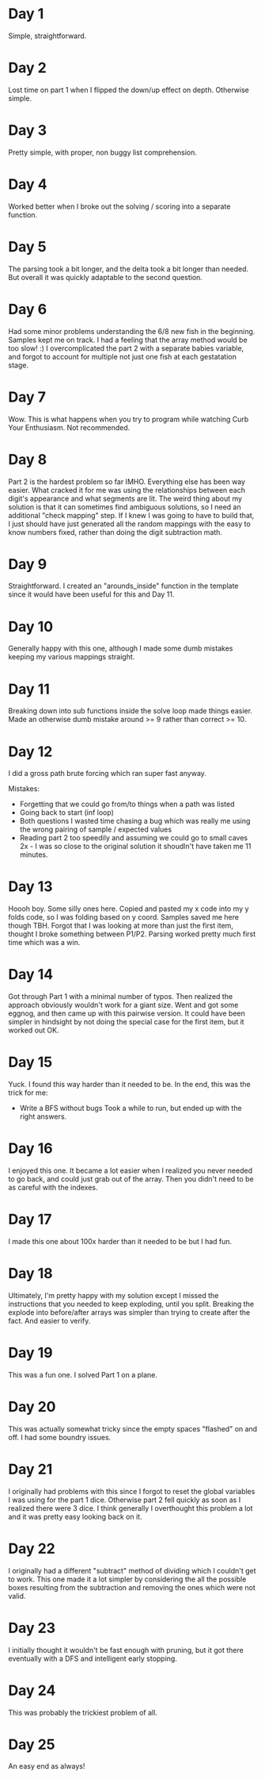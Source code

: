 # Day 1

Simple, straightforward.

# Day 2

Lost time on part 1 when I flipped the down/up effect on depth. Otherwise simple.

# Day 3

Pretty simple, with proper, non buggy list comprehension.

# Day 4

Worked better when I broke out the solving / scoring into a separate function.

# Day 5

The parsing took a bit longer, and the delta took a bit longer than needed. But overall it was quickly adaptable to the second question.

# Day 6

Had some minor problems understanding the 6/8 new fish in the beginning. Samples kept me on track. I had a feeling that the array method would be too slow! :) I overcomplicated the part 2 with a separate babies variable, and forgot to account for multiple not just one fish at each gestatation stage.

# Day 7

Wow. This is what happens when you try to program while watching Curb Your Enthusiasm. Not recommended.

# Day 8

Part 2 is the hardest problem so far IMHO. Everything else has been way easier. What cracked it for me was using the relationships between each digit's appearance and what segments are lit.
The weird thing about my solution is that it can sometimes find ambiguous solutions, so I need an additional "check mapping" step. If I knew I was going to have to build that, I just should have just generated all the random mappings with the easy to know numbers fixed, rather than doing the digit subtraction math.

# Day 9

Straightforward. I created an "arounds_inside" function in the template since it would have been useful for this and Day 11.

# Day 10

Generally happy with this one, although I made some dumb mistakes keeping my various mappings straight.

# Day 11

Breaking down into sub functions inside the solve loop made things easier. Made an otherwise dumb mistake around >= 9 rather than correct >= 10.

# Day 12

I did a gross path brute forcing which ran super fast anyway.

Mistakes:
* Forgetting that we could go from/to things when a path was listed
* Going back to start (inf loop)
* Both questions I wasted time chasing a bug which was really me using the wrong pairing of sample / expected values
* Reading part 2 too speedily and assuming we could go to small caves 2x - I was so close to the original solution it shoudln't have taken me 11 minutes.

# Day 13

Hoooh boy. Some silly ones here.
Copied and pasted my x code into my y folds code, so I was folding based on y coord. Samples saved me here though TBH.
Forgot that I was looking at more than just the first item, thought I broke something between P1/P2.
Parsing worked pretty much first time which was a win.

# Day 14

Got through Part 1 with a minimal number of typos. Then realized the approach obviously wouldn't work for a giant size. Went and got some eggnog, and then came up with this pairwise version. It could have been simpler in hindsight by not doing the special case for the first item, but it worked out OK.

# Day 15

Yuck. I found this way harder than it needed to be. In the end, this was the trick for me:
* Write a BFS without bugs
Took a while to run, but ended up with the right answers.

# Day 16

I enjoyed this one. It became a lot easier when I realized you never needed to go back, and could just grab out of the array. Then you didn't need to be as careful with the indexes.

# Day 17

I made this one about 100x harder than it needed to be but I had fun.

# Day 18

Ultimately, I'm pretty happy with my solution except I missed the instructions that you needed to keep exploding, until you split. Breaking the explode into before/after arrays was simpler than trying to create after the fact. And easier to verify.

# Day 19

This was a fun one. I solved Part 1 on a plane.

# Day 20

This was actually somewhat tricky since the empty spaces "flashed" on and off. I had some boundry issues.

# Day 21

I originally had problems with this since I forgot to reset the global variables I was using for the part 1 dice. Otherwise part 2 fell quickly as soon as I realized there were 3 dice. I think generally I overthought this problem a lot and it was pretty easy looking back on it.

# Day 22

I originally had a different "subtract" method of dividing which I couldn't get to work. This one made it a lot simpler by considering the all the possible boxes resulting from the subtraction and removing the ones which were not valid.

# Day 23

I initially thought it wouldn't be fast enough with pruning, but it got there eventually with a DFS and intelligent early stopping.

# Day 24

This was probably the trickiest problem of all. 

# Day 25

An easy end as always!
